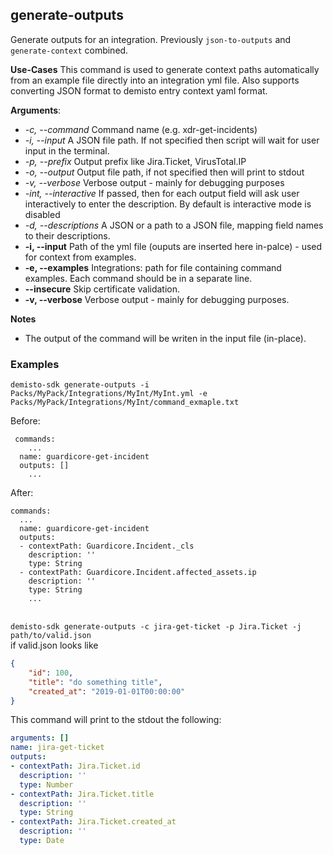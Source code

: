 ## generate-outputs
Generate outputs for an integration.
Previously `json-to-outputs` and `generate-context` combined.

**Use-Cases**
This command is used to generate context paths automatically from an example file directly into an integration yml file.
Also supports converting JSON format to demisto entry context yaml format.

**Arguments**:
* *-c, --command*
  Command name (e.g. xdr-get-incidents)
* *-i, --input*
  A JSON file path. If not specified then script will wait for user input in the terminal.
* *-p, --prefix*
  Output prefix like Jira.Ticket, VirusTotal.IP
* *-o, --output*
  Output file path, if not specified then will print to stdout
* *-v, --verbose*
  Verbose output - mainly for debugging purposes
* *-int, --interactive*
  If passed, then for each output field will ask user interactively to enter the description. By default is interactive mode is disabled
* *-d, --descriptions*
  A JSON or a path to a JSON file, mapping field names to their descriptions.
* **-i, --input**
  Path of the yml file (ouputs are inserted here in-palce) - used for context from examples.
* **-e, --examples**
  Integrations: path for file containing command examples. Each command should be in a separate line.
* **--insecure**
  Skip certificate validation.
* **-v, --verbose**
  Verbose output - mainly for debugging purposes.

**Notes**
* The output of the command will be writen in the input file (in-place).

### Examples
```
demisto-sdk generate-outputs -i Packs/MyPack/Integrations/MyInt/MyInt.yml -e Packs/MyPack/Integrations/MyInt/command_exmaple.txt
```
Before:
```
 commands:
    ...
  name: guardicore-get-incident
  outputs: []
    ...
```
After:
```
commands:
  ...
  name: guardicore-get-incident
  outputs:
  - contextPath: Guardicore.Incident._cls
    description: ''
    type: String
  - contextPath: Guardicore.Incident.affected_assets.ip
    description: ''
    type: String
    ...
```

<br/>`demisto-sdk generate-outputs -c jira-get-ticket -p Jira.Ticket -j path/to/valid.json`
<br/>if valid.json looks like
```json
{
    "id": 100,
    "title": "do something title",
    "created_at": "2019-01-01T00:00:00"
}
```
This command will print to the stdout the following:
```yaml
arguments: []
name: jira-get-ticket
outputs:
- contextPath: Jira.Ticket.id
  description: ''
  type: Number
- contextPath: Jira.Ticket.title
  description: ''
  type: String
- contextPath: Jira.Ticket.created_at
  description: ''
  type: Date
```

